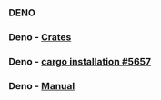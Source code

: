 ### DENO

### Deno - [Crates](https://crates.io/crates/deno)

### Deno - [cargo installation #5657](https://github.com/denoland/deno/issues/5657)

### Deno - [Manual](https://deno.land/manual)